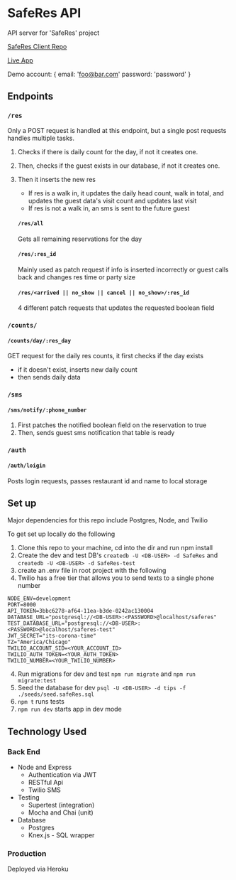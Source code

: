 # SafeRes API

API server for 'SafeRes' project

<a href='https://github.com/ajbates2/SafeRes-client' target='_blank'>SafeRes Client Repo</a>

<a href='https://safe-res-client.vercel.app/' target='_blank'>Live App</a>

Demo account: { email: 'foo@bar.com' password: 'password' }

## Endpoints

### `/res`

Only a POST request is handled at this endpoint, but a single post requests handles multiple tasks.

1. Checks if there is daily count for the day, if not it creates one.
2. Then, checks if the guest exists in our database, if not it creates one.
3. Then it inserts the new res
    * If res is a walk in, it updates the daily head count, walk in total, and updates the guest data's visit count and updates last visit
    * If res is not a walk in, an sms is sent to the future guest

    #### `/res/all`

    Gets all remaining reservations for the day

    #### `/res/:res_id`

    Mainly used as patch request if info is inserted incorrectly or guest calls back and changes res time or party size

    #### `/res/<arrived || no_show || cancel || no_show>/:res_id`

    4 different patch requests that updates the requested boolean field

### `/counts/`

  #### `/counts/day/:res_day`

  GET request for the daily res counts, it first checks if the day exists
    
  * if it doesn't exist, inserts new daily count
  * then sends daily data

### `/sms`

  #### `/sms/notify/:phone_number`
    
  1. First patches the notified boolean field on the reservation to true
  2. Then, sends guest sms notification that table is ready

### `/auth`

  #### `/auth/loigin`

  Posts login requests, passes restaurant id and name to local storage

## Set up

Major dependencies for this repo include Postgres, Node, and Twilio

To get set up locally do the following
1. Clone this repo to your machine, cd into the dir and run npm install
2. Create the dev and test DB's `createdb -U <DB-USER> -d SafeRes` and `createdb -U <DB-USER> -d SafeRes-test`
3. create an .env file in root project with the following
4. Twilio has a free tier that allows you to send texts to a single phone number

````
NODE_ENV=development
PORT=8000
API_TOKEN=3bbc6278-af64-11ea-b3de-0242ac130004
DATABASE_URL="postgresql://<DB-USER>:<PASSWORD>@localhost/saferes"
TEST_DATABASE_URL="postgresql://<DB-USER>:<PASSWORD>@localhost/saferes-test"
JWT_SECRET="its-corona-time"
TZ="America/Chicago"
TWILIO_ACCOUNT_SID=<YOUR_ACCOUNT_ID>
TWILIO_AUTH_TOKEN=<YOUR_AUTH_TOKEN>
TWILIO_NUMBER=<YOUR_TWILIO_NUMBER>
````

4. Run migrations for dev and test `npm run migrate` and `npm run migrate:test`
5. Seed the database for dev `psql -U <DB-USER> -d tips -f ./seeds/seed.safeRes.sql`
6. `npm t` runs tests
7. `npm run dev` starts app in dev mode

## Technology Used

### Back End

* Node and Express
  * Authentication via JWT
  * RESTful Api
  * Twilio SMS
* Testing
  * Supertest (integration)
  * Mocha and Chai (unit)
* Database
  * Postgres
  * Knex.js - SQL wrapper

### Production

Deployed via Heroku